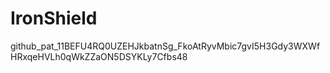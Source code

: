 # IronShield

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
